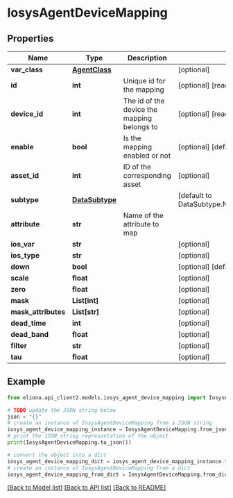 # IosysAgentDeviceMapping


## Properties

Name | Type | Description | Notes
------------ | ------------- | ------------- | -------------
**var_class** | [**AgentClass**](AgentClass.md) |  | [optional] 
**id** | **int** | Unique id for the mapping | [optional] [readonly] 
**device_id** | **int** | The id of the device the mapping belongs to | [optional] [readonly] 
**enable** | **bool** | Is the mapping enabled or not | [optional] [default to True]
**asset_id** | **int** | ID of the corresponding asset | [optional] 
**subtype** | [**DataSubtype**](DataSubtype.md) |  | [default to DataSubtype.NUMBER_SUBTYPE_INPUT]
**attribute** | **str** | Name of the attribute to map | 
**ios_var** | **str** |  | [optional] 
**ios_type** | **str** |  | [optional] 
**down** | **bool** |  | [optional] [default to False]
**scale** | **float** |  | [optional] 
**zero** | **float** |  | [optional] 
**mask** | **List[int]** |  | [optional] 
**mask_attributes** | **List[str]** |  | [optional] 
**dead_time** | **int** |  | [optional] 
**dead_band** | **float** |  | [optional] 
**filter** | **str** |  | [optional] 
**tau** | **float** |  | [optional] 

## Example

```python
from eliona.api_client2.models.iosys_agent_device_mapping import IosysAgentDeviceMapping

# TODO update the JSON string below
json = "{}"
# create an instance of IosysAgentDeviceMapping from a JSON string
iosys_agent_device_mapping_instance = IosysAgentDeviceMapping.from_json(json)
# print the JSON string representation of the object
print(IosysAgentDeviceMapping.to_json())

# convert the object into a dict
iosys_agent_device_mapping_dict = iosys_agent_device_mapping_instance.to_dict()
# create an instance of IosysAgentDeviceMapping from a dict
iosys_agent_device_mapping_from_dict = IosysAgentDeviceMapping.from_dict(iosys_agent_device_mapping_dict)
```
[[Back to Model list]](../README.md#documentation-for-models) [[Back to API list]](../README.md#documentation-for-api-endpoints) [[Back to README]](../README.md)


